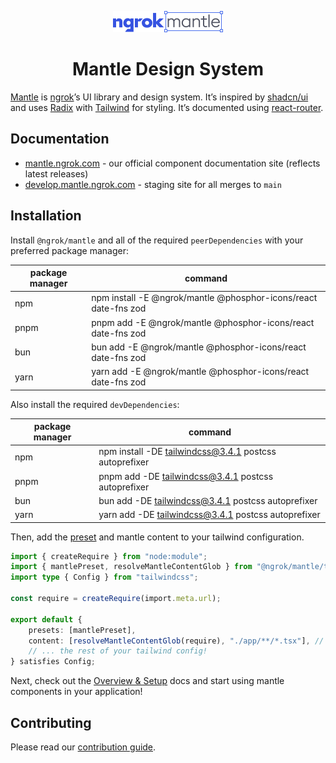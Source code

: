 <p align="center">
  <picture>
    <source media="(prefers-color-scheme: dark)" srcset="https://raw.githubusercontent.com/ngrok-oss/mantle/HEAD/.github/mantle-dark.svg">
    <source media="(prefers-color-scheme: light)" srcset="https://raw.githubusercontent.com/ngrok-oss/mantle/HEAD/.github/mantle-light.svg">
    <img alt="Mantle" src="https://raw.githubusercontent.com/ngrok-oss/mantle/HEAD/.github/mantle-light.svg" width="176" height="34" style="max-width: 100%;">
  </picture>
</p>
<h1 align="center">
  Mantle Design System
</h1>

[Mantle](https://mantle.ngrok.com) is [ngrok](https://ngrok.com/)’s UI library and design system. It’s inspired by [shadcn/ui](https://ui.shadcn.com) and uses [Radix](https://www.radix-ui.com) with [Tailwind](https://tailwindcss.com/) for styling. It’s documented using [react-router](https://reactrouter.com/).

## Documentation

- [mantle.ngrok.com](https://mantle.ngrok.com) - our official component documentation site (reflects latest releases)
- [develop.mantle.ngrok.com](https://develop.mantle.ngrok.com) - staging site for all merges to `main`

## Installation

Install `@ngrok/mantle` and all of the required `peerDependencies` with your preferred package manager:

| package manager | command                                                         |
| --------------- | --------------------------------------------------------------- |
| npm             | npm install -E @ngrok/mantle @phosphor-icons/react date-fns zod |
| pnpm            | pnpm add -E @ngrok/mantle @phosphor-icons/react date-fns zod    |
| bun             | bun add -E @ngrok/mantle @phosphor-icons/react date-fns zod     |
| yarn            | yarn add -E @ngrok/mantle @phosphor-icons/react date-fns zod    |

Also install the required `devDependencies`:

| package manager | command                                                |
| --------------- | ------------------------------------------------------ |
| npm             | npm install -DE tailwindcss@3.4.1 postcss autoprefixer |
| pnpm            | pnpm add -DE tailwindcss@3.4.1 postcss autoprefixer    |
| bun             | bun add -DE tailwindcss@3.4.1 postcss autoprefixer     |
| yarn            | yarn add -DE tailwindcss@3.4.1 postcss autoprefixer    |

Then, add the [preset](https://tailwindcss.com/docs/presets) and mantle content to your tailwind configuration.

```ts
import { createRequire } from "node:module";
import { mantlePreset, resolveMantleContentGlob } from "@ngrok/mantle/tailwind-preset";
import type { Config } from "tailwindcss";

const require = createRequire(import.meta.url);

export default {
	presets: [mantlePreset],
	content: [resolveMantleContentGlob(require), "./app/**/*.tsx"], // 👈 don't forget to swap out app content glob here!
	// ... the rest of your tailwind config!
} satisfies Config;
```

Next, check out the [Overview & Setup](https://mantle.ngrok.com/) docs and start using mantle components in your application!

## Contributing

Please read our [contribution guide](https://github.com/ngrok-oss/mantle/blob/main/CONTRIBUTING.md).
